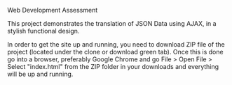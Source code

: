Web Development Assessment

This project demonstrates the translation of JSON Data using AJAX, in a stylish functional design.

In order to get the site up and running, you need to download ZIP file of the project (located under the clone or download green tab). Once this is done go into a browser, preferably Google Chrome and go File > Open File > Select "index.html" from the ZIP folder in your downloads and everything will be up and running.
